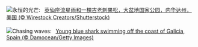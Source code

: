 ![](https://www.bing.com/th?id=OHR.PerseidsPine_ZH-CN1081004815_UHD.jpg&w=1000)永恒的光芒:&nbsp;&ensp;[英仙座流星雨和一棵古老刺果松，大盆地国家公园，内华达州，美国 (© Wirestock Creators/Shutterstock)](https://www.bing.com/th?id=OHR.PerseidsPine_ZH-CN1081004815_UHD.jpg)
<br><br/>
![](https://www.bing.com/th?id=OHR.YoungShark_EN-US4689572794_UHD.jpg&w=1000)Chasing waves:&nbsp;&ensp;[Young blue shark swimming off the coast of Galicia, Spain (© Damocean/Getty Images)](https://www.bing.com/th?id=OHR.YoungShark_EN-US4689572794_UHD.jpg)
<br><br/>

